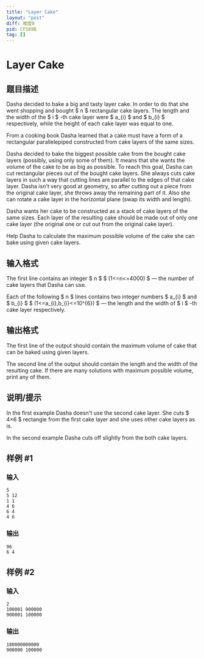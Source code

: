 ```yaml
---
title: "Layer Cake"
layout: "post"
diff: 难度0
pid: CF589B
tag: []
---
```


# Layer Cake

## 题目描述

Dasha decided to bake a big and tasty layer cake. In order to do that she went shopping and bought $ n $ rectangular cake layers. The length and the width of the $ i $ -th cake layer were $ a_{i} $ and $ b_{i} $ respectively, while the height of each cake layer was equal to one.

From a cooking book Dasha learned that a cake must have a form of a rectangular parallelepiped constructed from cake layers of the same sizes.

Dasha decided to bake the biggest possible cake from the bought cake layers (possibly, using only some of them). It means that she wants the volume of the cake to be as big as possible. To reach this goal, Dasha can cut rectangular pieces out of the bought cake layers. She always cuts cake layers in such a way that cutting lines are parallel to the edges of that cake layer. Dasha isn't very good at geometry, so after cutting out a piece from the original cake layer, she throws away the remaining part of it. Also she can rotate a cake layer in the horizontal plane (swap its width and length).

Dasha wants her cake to be constructed as a stack of cake layers of the same sizes. Each layer of the resulting cake should be made out of only one cake layer (the original one or cut out from the original cake layer).

Help Dasha to calculate the maximum possible volume of the cake she can bake using given cake layers.

## 输入格式

The first line contains an integer $ n $ $ (1<=n<=4000) $ — the number of cake layers that Dasha can use.

Each of the following $ n $ lines contains two integer numbers $ a_{i} $ and $ b_{i} $ $ (1<=a_{i},b_{i}<=10^{6}) $ — the length and the width of $ i $ -th cake layer respectively.

## 输出格式

The first line of the output should contain the maximum volume of cake that can be baked using given layers.

The second line of the output should contain the length and the width of the resulting cake. If there are many solutions with maximum possible volume, print any of them.

## 说明/提示

In the first example Dasha doesn't use the second cake layer. She cuts $ 4×6 $ rectangle from the first cake layer and she uses other cake layers as is.

In the second example Dasha cuts off slightly from the both cake layers.

## 样例 #1

### 输入

```
5
5 12
1 1
4 6
6 4
4 6

```

### 输出

```
96
6 4

```

## 样例 #2

### 输入

```
2
100001 900000
900001 100000

```

### 输出

```
180000000000
900000 100000

```


